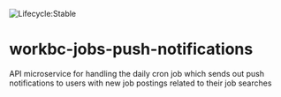 ![Lifecycle:Stable](https://img.shields.io/badge/Lifecycle-Stable-97ca00)
# workbc-jobs-push-notifications
API microservice for handling the daily cron job which sends out push notifications to users with new job postings related to their job searches
